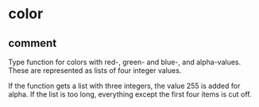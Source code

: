 # color
## comment

Type function for colors with red-, green- and blue-, and alpha-values.
These are represented as lists of four integer values.

If the function gets a list with three integers, the value 255 is added for alpha.
If the list is too long, everything except the first four items is cut off.